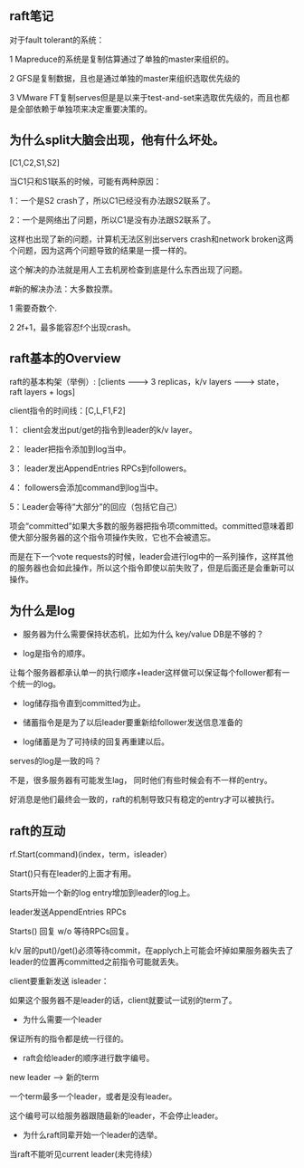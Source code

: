 ## raft笔记

对于fault tolerant的系统：

1 Mapreduce的系统是复制估算通过了单独的master来组织的。

2 GFS是复制数据，且也是通过单独的master来组织选取优先级的

3 VMware FT复制serves但是是以来于test-and-set来选取优先级的，而且也都是全部依赖于单独项来决定重要决策的。

## 为什么split大脑会出现，他有什么坏处。

[C1,C2,S1,S2]

当C1只和S1联系的时候，可能有两种原因：

1：一个是S2 crash了，所以C1已经没有办法跟S2联系了。

2：一个是网络出了问题，所以C1是没有办法跟S2联系了。

这样也出现了新的问题，计算机无法区别出servers crash和network broken这两个问题，因为这两个问题导致的结果是一摸一样的。

这个解决的办法就是用人工去机房检查到底是什么东西出现了问题。

#新的解决办法：大多数投票。

1 需要奇数个.

2 2f+1，最多能容忍f个出现crash。

## raft基本的Overview

raft的基本构架（举例）: [clients ---> 3 replicas，k/v layers ---> state，raft layers + logs]

client指令的时间线：[C,L,F1,F2]

1： client会发出put/get的指令到leader的k/v layer。

2： leader把指令添加到log当中。

3： leader发出AppendEntries RPCs到followers。

4： followers会添加command到log当中。

5：Leader会等待“大部分”的回应（包括它自己）

项会“committed”如果大多数的服务器把指令项committed。committed意味着即使大部分服务器的这个指令项操作失败，它也不会被遗忘。

而是在下一个vote requests的时候，leader会进行log中的一系列操作，这样其他的服务器也会如此操作，所以这个指令即使以前失败了，但是后面还是会重新可以操作。

## 为什么是log

- 服务器为什么需要保持状态机，比如为什么 key/value DB是不够的？

- log是指令的顺序。

让每个服务器都承认单一的执行顺序+leader这样做可以保证每个follower都有一个统一的log。

- log储存指令直到committed为止。

- 储蓄指令是是为了以后leader要重新给follower发送信息准备的

- log储蓄是为了可持续的回复再重建以后。

serves的log是一致的吗？

不是，很多服务器有可能发生lag， 同时他们有些时候会有不一样的entry。

好消息是他们最终会一致的，raft的机制导致只有稳定的entry才可以被执行。

## raft的互动

rf.Start(command)(index，term，isleader）

Start()只有在leader的上面才有用。

Starts开始一个新的log entry增加到leader的log上。

leader发送AppendEntries RPCs

Starts() 回复 w/o 等待RPCs回复。

k/v 层的put()/get()必须等待commit，在applych上可能会坏掉如果服务器失去了leader的位置再committed之前指令可能就丢失。

client要重新发送 isleader：

如果这个服务器不是leader的话，client就要试一试别的term了。

- 为什么需要一个leader

保证所有的指令都是统一行径的。

- raft会给leader的顺序进行数字编号。

new leader --> 新的term

一个term最多一个leader，或者是没有leader。

这个编号可以给服务器跟随最新的leader，不会停止leader。

- 为什么raft同辈开始一个leader的选举。

当raft不能听见current leader(未完待续）

